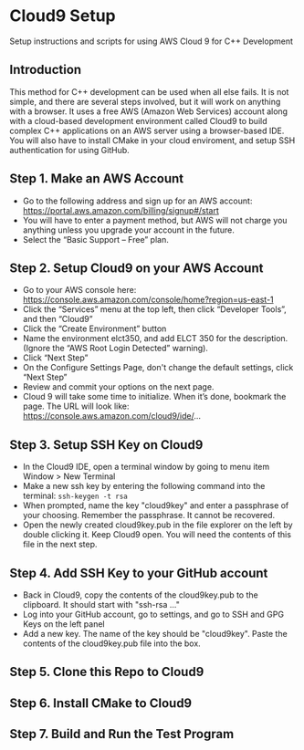 # Cloud9 Setup
Setup instructions and scripts for using AWS Cloud 9 for C++ Development

## Introduction

This method for C++ development can be used when all else fails. It is not simple, and there are several steps involved, but it will work on anything with a browser. It uses a free AWS (Amazon Web Services) account along with a cloud-based development environment called Cloud9 to build complex C++ applications on an AWS server using a browser-based IDE. You will also have to install CMake in your cloud enviroment, and setup SSH authentication for using GitHub.

## Step 1. Make an AWS Account

- Go to the following address and sign up for an AWS account:
https://portal.aws.amazon.com/billing/signup#/start
- You will have to enter a payment method, but AWS will not charge you anything unless you upgrade your account in the future. 
- Select the “Basic Support – Free” plan.

## Step 2. Setup Cloud9 on your AWS Account

- Go to your AWS console here:
https://console.aws.amazon.com/console/home?region=us-east-1
- Click the “Services” menu at the top left, then click “Developer Tools”, and then “Cloud9”
- Click the “Create Environment” button
- Name the environment elct350, and add ELCT 350 for the description. (Ignore the “AWS Root Login Detected” warning).
- Click “Next Step”
- On the Configure Settings Page, don't change the default settings, click “Next Step”
- Review and commit your options on the next page.
- Cloud 9 will take some time to initialize. When it’s done, bookmark the page. The URL will look like:
https://console.aws.amazon.com/cloud9/ide/...

## Step 3. Setup SSH Key on Cloud9

- In the Cloud9 IDE, open a terminal window by going to menu item Window > New Terminal
- Make a new ssh key by entering the following command into the terminal:
```ssh-keygen -t rsa```
- When prompted, name the key "cloud9key" and enter a passphrase of your choosing. Remember the passphrase. It cannot be recovered.
- Open the newly created cloud9key.pub in the file explorer on the left by double clicking it. Keep Cloud9 open. You will need the contents of this file in the next step.

## Step 4. Add SSH Key to your GitHub account

- Back in Cloud9, copy the contents of the cloud9key.pub to the clipboard. It should start with "ssh-rsa ..."
- Log into your GitHub account, go to settings, and go to SSH and GPG Keys on the left panel
- Add a new key. The name of the key should be "cloud9key". Paste the contents of the cloud9key.pub file into the box.

## Step 5. Clone this Repo to Cloud9

## Step 6. Install CMake to Cloud9

## Step 7. Build and Run the Test Program



